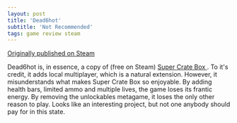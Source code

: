 ```yaml
---
layout: post
title: 'Dead6hot'
subtitle: 'Not Recommended'
tags: game review steam
---
```


[Originally published on Steam](https://steamcommunity.com/id/jlericson/recommended/438030/)


 Dead6hot is, in essence, a copy of (free on Steam)
 <a class="bb_link" href="http://store.steampowered.com/app/212800/Super_Crate_Box/" target="_blank" rel="noreferrer">
  Super Crate Box
 </a>
 . To it's credit, it adds local multiplayer, which is a natural extension. However, it misunderstands what makes Super Crate Box so enjoyable. By adding health bars, limited ammo and multiple lives, the game loses its frantic energy. By removing the unlockables metagame, it loses the only other reason to play. Looks like an interesting project, but not one anybody should pay for in this state.
